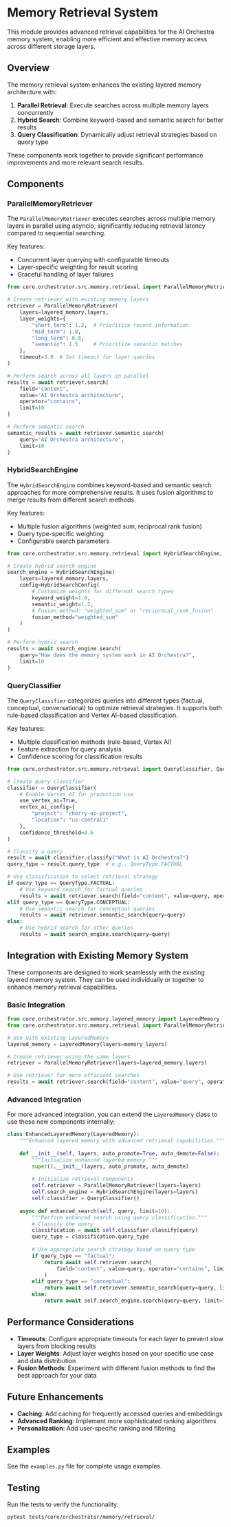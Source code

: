 # Memory Retrieval System

This module provides advanced retrieval capabilities for the AI Orchestra memory system, enabling more efficient and effective memory access across different storage layers.

## Overview

The memory retrieval system enhances the existing layered memory architecture with:

1. **Parallel Retrieval**: Execute searches across multiple memory layers concurrently
2. **Hybrid Search**: Combine keyword-based and semantic search for better results
3. **Query Classification**: Dynamically adjust retrieval strategies based on query type

These components work together to provide significant performance improvements and more relevant search results.

## Components

### ParallelMemoryRetriever

The `ParallelMemoryRetriever` executes searches across multiple memory layers in parallel using asyncio, significantly reducing retrieval latency compared to sequential searching.

Key features:
- Concurrent layer querying with configurable timeouts
- Layer-specific weighting for result scoring
- Graceful handling of layer failures

```python
from core.orchestrator.src.memory.retrieval import ParallelMemoryRetriever

# Create retriever with existing memory layers
retriever = ParallelMemoryRetriever(
    layers=layered_memory.layers,
    layer_weights={
        "short_term": 1.2,  # Prioritize recent information
        "mid_term": 1.0,
        "long_term": 0.8,
        "semantic": 1.5     # Prioritize semantic matches
    },
    timeout=3.0  # Set timeout for layer queries
)

# Perform search across all layers in parallel
results = await retriever.search(
    field="content",
    value="AI Orchestra architecture",
    operator="contains",
    limit=10
)

# Perform semantic search
semantic_results = await retriever.semantic_search(
    query="AI Orchestra architecture",
    limit=10
)
```

### HybridSearchEngine

The `HybridSearchEngine` combines keyword-based and semantic search approaches for more comprehensive results. It uses fusion algorithms to merge results from different search methods.

Key features:
- Multiple fusion algorithms (weighted sum, reciprocal rank fusion)
- Query type-specific weighting
- Configurable search parameters

```python
from core.orchestrator.src.memory.retrieval import HybridSearchEngine, HybridSearchConfig

# Create hybrid search engine
search_engine = HybridSearchEngine(
    layers=layered_memory.layers,
    config=HybridSearchConfig(
        # Customize weights for different search types
        keyword_weight=1.0,
        semantic_weight=1.2,
        # Fusion method: "weighted_sum" or "reciprocal_rank_fusion"
        fusion_method="weighted_sum"
    )
)

# Perform hybrid search
results = await search_engine.search(
    query="How does the memory system work in AI Orchestra?",
    limit=10
)
```

### QueryClassifier

The `QueryClassifier` categorizes queries into different types (factual, conceptual, conversational) to optimize retrieval strategies. It supports both rule-based classification and Vertex AI-based classification.

Key features:
- Multiple classification methods (rule-based, Vertex AI)
- Feature extraction for query analysis
- Confidence scoring for classification results

```python
from core.orchestrator.src.memory.retrieval import QueryClassifier, QueryType

# Create query classifier
classifier = QueryClassifier(
    # Enable Vertex AI for production use
    use_vertex_ai=True,
    vertex_ai_config={
        "project": "cherry-ai-project",
        "location": "us-central1"
    },
    confidence_threshold=0.6
)

# Classify a query
result = await classifier.classify("What is AI Orchestra?")
query_type = result.query_type  # e.g., QueryType.FACTUAL

# Use classification to select retrieval strategy
if query_type == QueryType.FACTUAL:
    # Use keyword search for factual queries
    results = await retriever.search(field="content", value=query, operator="contains")
elif query_type == QueryType.CONCEPTUAL:
    # Use semantic search for conceptual queries
    results = await retriever.semantic_search(query=query)
else:
    # Use hybrid search for other queries
    results = await search_engine.search(query=query)
```

## Integration with Existing Memory System

These components are designed to work seamlessly with the existing layered memory system. They can be used individually or together to enhance memory retrieval capabilities.

### Basic Integration

```python
from core.orchestrator.src.memory.layered_memory import LayeredMemory
from core.orchestrator.src.memory.retrieval import ParallelMemoryRetriever

# Use with existing LayeredMemory
layered_memory = LayeredMemory(layers=memory_layers)

# Create retriever using the same layers
retriever = ParallelMemoryRetriever(layers=layered_memory.layers)

# Use retriever for more efficient searches
results = await retriever.search(field="content", value="query", operator="contains")
```

### Advanced Integration

For more advanced integration, you can extend the `LayeredMemory` class to use these new components internally:

```python
class EnhancedLayeredMemory(LayeredMemory):
    """Enhanced layered memory with advanced retrieval capabilities."""
    
    def __init__(self, layers, auto_promote=True, auto_demote=False):
        """Initialize enhanced layered memory."""
        super().__init__(layers, auto_promote, auto_demote)
        
        # Initialize retrieval components
        self.retriever = ParallelMemoryRetriever(layers=layers)
        self.search_engine = HybridSearchEngine(layers=layers)
        self.classifier = QueryClassifier()
    
    async def enhanced_search(self, query, limit=10):
        """Perform enhanced search using query classification."""
        # Classify the query
        classification = await self.classifier.classify(query)
        query_type = classification.query_type
        
        # Use appropriate search strategy based on query type
        if query_type == "factual":
            return await self.retriever.search(
                field="content", value=query, operator="contains", limit=limit
            )
        elif query_type == "conceptual":
            return await self.retriever.semantic_search(query=query, limit=limit)
        else:
            return await self.search_engine.search(query=query, limit=limit)
```

## Performance Considerations

- **Timeouts**: Configure appropriate timeouts for each layer to prevent slow layers from blocking results
- **Layer Weights**: Adjust layer weights based on your specific use case and data distribution
- **Fusion Methods**: Experiment with different fusion methods to find the best approach for your data

## Future Enhancements

- **Caching**: Add caching for frequently accessed queries and embeddings
- **Advanced Ranking**: Implement more sophisticated ranking algorithms
- **Personalization**: Add user-specific ranking and filtering

## Examples

See the `examples.py` file for complete usage examples.

## Testing

Run the tests to verify the functionality:

```bash
pytest tests/core/orchestrator/memory/retrieval/